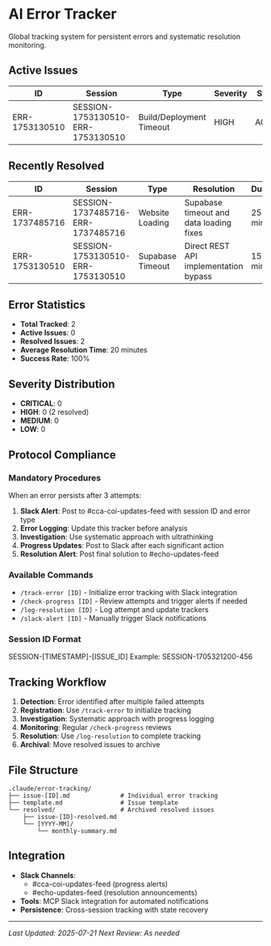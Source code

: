 # AI Error Tracker

Global tracking system for persistent errors and systematic resolution monitoring.

## Active Issues

| ID | Session | Type | Severity | Status | Attempts | Started | Last Update |
|---|---|---|---|---|---|---|---|
| ERR-1753130510 | SESSION-1753130510-ERR-1753130510 | Build/Deployment Timeout | HIGH | ACTIVE | 0 | 2025-07-21T16:01:50Z | 2025-07-21T16:01:50Z |

## Recently Resolved

| ID | Session | Type | Resolution | Duration | Resolved |
|---|---|---|---|---|---|
| ERR-1737485716 | SESSION-1737485716-ERR-1737485716 | Website Loading | Supabase timeout and data loading fixes | 25 minutes | 2025-01-21T12:45:00Z |
| ERR-1753130510 | SESSION-1753130510-ERR-1753130510 | Supabase Timeout | Direct REST API implementation bypass | 15 minutes | 2025-01-21T13:15:00Z |

## Error Statistics

- **Total Tracked**: 2
- **Active Issues**: 0
- **Resolved Issues**: 2
- **Average Resolution Time**: 20 minutes
- **Success Rate**: 100%

## Severity Distribution

- **CRITICAL**: 0
- **HIGH**: 0 (2 resolved)
- **MEDIUM**: 0  
- **LOW**: 0

## Protocol Compliance

### Mandatory Procedures
When an error persists after 3 attempts:

1. **Slack Alert**: Post to #cca-coi-updates-feed with session ID and error type
2. **Error Logging**: Update this tracker before analysis
3. **Investigation**: Use systematic approach with ultrathinking
4. **Progress Updates**: Post to Slack after each significant action
5. **Resolution Alert**: Post final solution to #echo-updates-feed

### Available Commands
- `/track-error [ID]` - Initialize error tracking with Slack integration
- `/check-progress [ID]` - Review attempts and trigger alerts if needed
- `/log-resolution [ID]` - Log attempt and update trackers
- `/slack-alert [ID]` - Manually trigger Slack notifications

### Session ID Format
SESSION-[TIMESTAMP]-[ISSUE_ID]
Example: SESSION-1705321200-456

## Tracking Workflow

1. **Detection**: Error identified after multiple failed attempts
2. **Registration**: Use `/track-error` to initialize tracking
3. **Investigation**: Systematic approach with progress logging
4. **Monitoring**: Regular `/check-progress` reviews
5. **Resolution**: Use `/log-resolution` to complete tracking
6. **Archival**: Move resolved issues to archive

## File Structure

```
.claude/error-tracking/
├── issue-[ID].md              # Individual error tracking
├── template.md                # Issue template
└── resolved/                  # Archived resolved issues
    ├── issue-[ID]-resolved.md
    └── [YYYY-MM]/
        └── monthly-summary.md
```

## Integration

- **Slack Channels**: 
  - #cca-coi-updates-feed (progress alerts)
  - #echo-updates-feed (resolution announcements)
- **Tools**: MCP Slack integration for automated notifications
- **Persistence**: Cross-session tracking with state recovery

---

*Last Updated: 2025-07-21*
*Next Review: As needed*